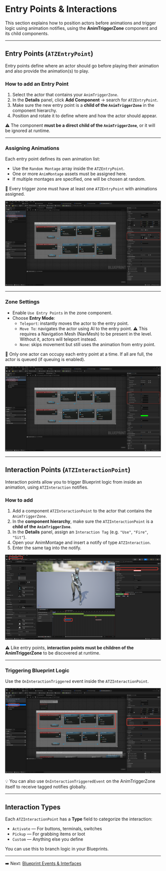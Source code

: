 # Entry Points & Interactions

This section explains how to position actors before animations and trigger logic using animation notifies, using the **AnimTriggerZone** component and its child components.

---

## Entry Points (`ATZEntryPoint`)

Entry points define where an actor should go before playing their animation and also provide the animation(s) to play.

### How to add an Entry Point

1. Select the actor that contains your `AnimTriggerZone`.
2. In the **Details** panel, click **Add Component** → search for `ATZEntryPoint`.
3. Make sure the new entry point is a **child of the `AnimTriggerZone`** in the component hierarchy.
4. Position and rotate it to define where and how the actor should appear.

⚠️ The component **must be a direct child of the `AnimTriggerZone`**, or it will be ignored at runtime.

---

### Assigning Animations

Each entry point defines its own animation list:

- Use the `Random Montage` array inside the `ATZEntryPoint`.
- One or more `AnimMontage` assets must be assigned here.
- If multiple montages are specified, one will be chosen at random.

📌 Every trigger zone must have at least one `ATZEntryPoint` with animations assigned.

![SCREENSHOT](images/entry-and-interaction_SCREENSHOT_1.png)

---

### Zone Settings

- Enable `Use Entry Points` in the zone component.
- Choose **Entry Mode**:
  - `Teleport`: instantly moves the actor to the entry point.
  - `Move To`: navigates the actor using AI to the entry point.
  ⚠️ This requires a Navigation Mesh (NavMesh) to be present in the level. Without it, actors will teleport instead.
  - `None`: skips movement but still uses the animation from entry point.

📌 Only one actor can occupy each entry point at a time. If all are full, the actor is queued (if queuing is enabled).

![SCREENSHOT](images/entry-and-interaction_SCREENSHOT_2.png)

---

## Interaction Points (`ATZInteractionPoint`)

Interaction points allow you to trigger Blueprint logic from inside an animation, using `ATZInteraction` notifies.

### How to add

1. Add a component `ATZInteractionPoint` to the actor that contains the `AnimTriggerZone`.
2. In the **component hierarchy**, make sure the `ATZInteractionPoint` is a **child of the `AnimTriggerZone`**.
3. In the **Details** panel, assign an `Interaction Tag` (e.g. `"Use"`, `"Fire"`, `"Sit"`).
4. Open your AnimMontage and insert a notify of type `ATZInteraction`.
5. Enter the same tag into the notify.

![SCREENSHOT](images/entry-and-interaction_SCREENSHOT_3.png)

⚠️ Like entry points, **interaction points must be children of the AnimTriggerZone** to be discovered at runtime.

---

### Triggering Blueprint Logic

Use the `OnInteractionTriggered` event inside the `ATZInteractionPoint`.

![SCREENSHOT](images/entry-and-interaction_SCREENSHOT_4.png)

💡 You can also use `OnInteractionTriggeredEvent` on the AnimTriggerZone itself to receive tagged notifies globally.

---

## Interaction Types

Each `ATZInteractionPoint` has a **Type** field to categorize the interaction:

- `Activate` — For buttons, terminals, switches
- `Pickup` — For grabbing items or loot
- `Custom` — Anything else you define

You can use this to branch logic in your Blueprints.

---

➡️ Next: [Blueprint Events & Interfaces](blueprints.md)
